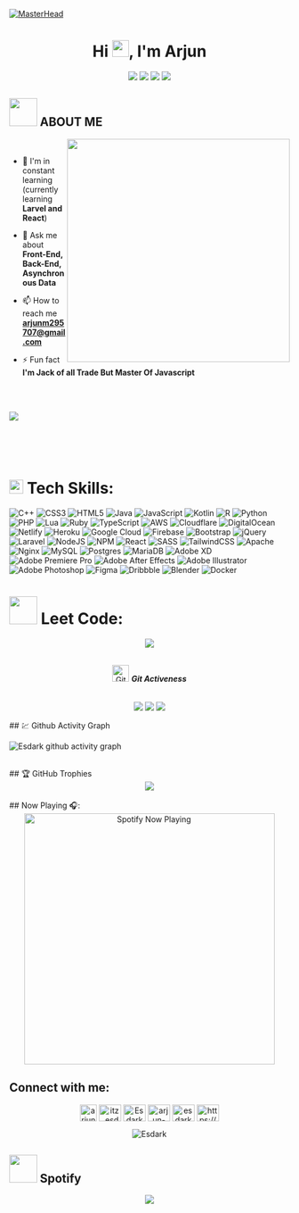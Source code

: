 [![MasterHead](http://www.pramukhdigital.com/wp-content/uploads/2018/07/New-PNC-Animated-Banners.gif)](https://github.com/Esdark)
<h1 align="center">Hi <img src="https://raw.githubusercontent.com/MartinHeinz/MartinHeinz/master/wave.gif" width="30px">, I'm Arjun  </h1>
<p align="center">
<img src="https://img.shields.io/badge/Age-23-brightgreen" />
  <img src="https://img.shields.io/badge/Focus-FullStack%20Developer-brightgreen" />
  <img src="https://img.shields.io/badge/Lives-INDIA-success" />
  <img src="https://img.shields.io/badge/Languages-English%20%20Hindi%20%20Malayalm-brightgreen" />
</p>




## <picture><img src="https://media0.giphy.com/media/p24eXCCoxY1ddlhCM1/giphy.gif" width = 50px></picture> ABOUT ME

<picture> <img align="right" src="https://cdn.dribbble.com/users/730703/screenshots/6581243/avento.gif" width = 400px></picture>

<br>

- 🌱 I'm in constant learning (currently learning **Larvel and React**)

- 💬 Ask me about **Front-End, Back-End, Asynchronous Data**

- 📫 How to reach me **arjunm295707@gmail.com**

- ⚡ Fun fact **I'm Jack of all Trade But Master Of Javascript**

<br><br>

<img src="https://user-images.githubusercontent.com/73097560/115834477-dbab4500-a447-11eb-908a-139a6edaec5c.gif"><br><br>




<br>
<br>

# <img src="https://media2.giphy.com/media/QssGEmpkyEOhBCb7e1/giphy.gif?cid=ecf05e47a0n3gi1bfqntqmob8g9aid1oyj2wr3ds3mg700bl&rid=giphy.gif" width ="25"> Tech Skills:
![C++](https://img.shields.io/badge/c++-%2300599C.svg?style=for-the-badge&logo=c%2B%2B&logoColor=white) ![CSS3](https://img.shields.io/badge/css3-%231572B6.svg?style=for-the-badge&logo=css3&logoColor=white) ![HTML5](https://img.shields.io/badge/html5-%23E34F26.svg?style=for-the-badge&logo=html5&logoColor=white) ![Java](https://img.shields.io/badge/java-%23ED8B00.svg?style=for-the-badge&logo=java&logoColor=white) ![JavaScript](https://img.shields.io/badge/javascript-%23323330.svg?style=for-the-badge&logo=javascript&logoColor=%23F7DF1E) ![Kotlin](https://img.shields.io/badge/kotlin-%230095D5.svg?style=for-the-badge&logo=kotlin&logoColor=white) ![R](https://img.shields.io/badge/r-%23276DC3.svg?style=for-the-badge&logo=r&logoColor=white) ![Python](https://img.shields.io/badge/python-3670A0?style=for-the-badge&logo=python&logoColor=ffdd54) ![PHP](https://img.shields.io/badge/php-%23777BB4.svg?style=for-the-badge&logo=php&logoColor=white) ![Lua](https://img.shields.io/badge/lua-%232C2D72.svg?style=for-the-badge&logo=lua&logoColor=white) ![Ruby](https://img.shields.io/badge/ruby-%23CC342D.svg?style=for-the-badge&logo=ruby&logoColor=white) ![TypeScript](https://img.shields.io/badge/typescript-%23007ACC.svg?style=for-the-badge&logo=typescript&logoColor=white) ![AWS](https://img.shields.io/badge/AWS-%23FF9900.svg?style=for-the-badge&logo=amazon-aws&logoColor=white) ![Cloudflare](https://img.shields.io/badge/Cloudflare-F38020?style=for-the-badge&logo=Cloudflare&logoColor=white) ![DigitalOcean](https://img.shields.io/badge/DigitalOcean-%230167ff.svg?style=for-the-badge&logo=digitalOcean&logoColor=white) ![Netlify](https://img.shields.io/badge/netlify-%23000000.svg?style=for-the-badge&logo=netlify&logoColor=#00C7B7) ![Heroku](https://img.shields.io/badge/heroku-%23430098.svg?style=for-the-badge&logo=heroku&logoColor=white) ![Google Cloud](https://img.shields.io/badge/Google%20Cloud-%234285F4.svg?style=for-the-badge&logo=google-cloud&logoColor=white) ![Firebase](https://img.shields.io/badge/firebase-%23039BE5.svg?style=for-the-badge&logo=firebase) ![Bootstrap](https://img.shields.io/badge/bootstrap-%23563D7C.svg?style=for-the-badge&logo=bootstrap&logoColor=white) ![jQuery](https://img.shields.io/badge/jquery-%230769AD.svg?style=for-the-badge&logo=jquery&logoColor=white) ![Laravel](https://img.shields.io/badge/laravel-%23FF2D20.svg?style=for-the-badge&logo=laravel&logoColor=white) ![NodeJS](https://img.shields.io/badge/node.js-6DA55F?style=for-the-badge&logo=node.js&logoColor=white) ![NPM](https://img.shields.io/badge/NPM-%23000000.svg?style=for-the-badge&logo=npm&logoColor=white) ![React](https://img.shields.io/badge/react-%2320232a.svg?style=for-the-badge&logo=react&logoColor=%2361DAFB) ![SASS](https://img.shields.io/badge/SASS-hotpink.svg?style=for-the-badge&logo=SASS&logoColor=white) ![TailwindCSS](https://img.shields.io/badge/tailwindcss-%2338B2AC.svg?style=for-the-badge&logo=tailwind-css&logoColor=white) ![Apache](https://img.shields.io/badge/apache-%23D42029.svg?style=for-the-badge&logo=apache&logoColor=white) ![Nginx](https://img.shields.io/badge/nginx-%23009639.svg?style=for-the-badge&logo=nginx&logoColor=white) ![MySQL](https://img.shields.io/badge/mysql-%2300f.svg?style=for-the-badge&logo=mysql&logoColor=white) ![Postgres](https://img.shields.io/badge/postgres-%23316192.svg?style=for-the-badge&logo=postgresql&logoColor=white) ![MariaDB](https://img.shields.io/badge/MariaDB-003545?style=for-the-badge&logo=mariadb&logoColor=white) ![Adobe XD](https://img.shields.io/badge/Adobe%20XD-470137?style=for-the-badge&logo=Adobe%20XD&logoColor=#FF61F6) ![Adobe Premiere Pro](https://img.shields.io/badge/Adobe%20Premiere%20Pro-9999FF.svg?style=for-the-badge&logo=Adobe%20Premiere%20Pro&logoColor=white) ![Adobe After Effects](https://img.shields.io/badge/Adobe%20After%20Effects-9999FF.svg?style=for-the-badge&logo=Adobe%20After%20Effects&logoColor=white) ![Adobe Illustrator](https://img.shields.io/badge/adobeillustrator-%23FF9A00.svg?style=for-the-badge&logo=adobeillustrator&logoColor=white) ![Adobe Photoshop](https://img.shields.io/badge/adobephotoshop-%2331A8FF.svg?style=for-the-badge&logo=adobephotoshop&logoColor=white) 	![Figma](https://img.shields.io/badge/figma-%23F24E1E.svg?style=for-the-badge&logo=figma&logoColor=white) ![Dribbble](https://img.shields.io/badge/Dribbble-EA4C89?style=for-the-badge&logo=dribbble&logoColor=white) ![Blender](https://img.shields.io/badge/blender-%23F5792A.svg?style=for-the-badge&logo=blender&logoColor=white) ![Docker](https://img.shields.io/badge/docker-%230db7ed.svg?style=for-the-badge&logo=docker&logoColor=white)



# <img src="https://media.giphy.com/media/W5eoZHPpUx9sapR0eu/giphy.gif" width ="50"> Leet Code:

<div align="center">
<img align="center" src="https://leetcode-stats-six.vercel.app/?username=Esdark&theme=dark"  />
</div>


<br>









<p align="center">
 <img src="https://media.giphy.com/media/W5eoZHPpUx9sapR0eu/giphy.gif" width="30px" alt="Git"/>&nbsp;<i><b>Git Activeness</b></i></p>
<br>

<div align="center">
<img align="center" src="https://github-readme-stats.vercel.app/api?username=Esdark&theme=midnight-purple&hide_border=false&include_all_commits=true&count_private=true"  />
<img align="center" src="https://github-readme-streak-stats.herokuapp.com/?user=Esdark&theme=midnight-purple&hide_border=false"  />
<img align="center" src="https://github-readme-stats.vercel.app/api/top-langs/?username=Esdark&theme=midnight-purple&hide_border=false&include_all_commits=true&count_private=true&layout=compact"  />
</div>

<br>
## 💹 Github Activity Graph

![Esdark github activity graph](https://github-readme-activity-graph.vercel.app/graph?username=Esdark)

<br>
## 🏆 GitHub Trophies
<div align="center"><img align="center" src="https://github-profile-trophy.vercel.app/?username=Esdark&theme=dracula&no-frame=false&no-bg=false&margin-w=4"  /></div>

<br>
## Now Playing 🎧:

<div align="center">
  <a href="https://open.spotify.com/user/gcv6nldu9d8pdd29lnuyzjc9p" target="_blank">
    <img  align="center" src="https://spotify-now-playing-azure-three.vercel.app/api/spotify" alt="Spotify Now Playing" width="450"/>
  </a>
</div>
<!-- [<img  align="center" src="https://spotify-now-playing-azure-three.vercel.app/api/spotify" alt="Spotify Now Playing" width="350"/>](https://open.spotify.com/user/gcv6nldu9d8pdd29lnuyzjc9p) -->

## Connect with me:

<p align="center">
<a title="arjunm295707@gmail.com" href="mailto:arjunm295707@gmail.com" ><img align="center" src="https://img.icons8.com/dusk/64/null/mail-ru-agent.png" alt="arjunm295707@gmail.com" height="30" width="30" /></a>
<a title="Instagram" href="https://www.instagram.com/itz_esdark/" ><img align="center" src="https://raw.githubusercontent.com/rahuldkjain/github-profile-readme-generator/master/src/images/icons/Social/instagram.svg" alt="itz_esdark" height="30" width="40" /></a>
<a title="GitHub" href="https://github.com/Esdark" ><img align="center" src="https://raw.githubusercontent.com/rahuldkjain/github-profile-readme-generator/master/src/images/icons/Social/github.svg" alt="Esdark" height="30" width="40" /></a>
<a title="LinkedIn" href="https://www.linkedin.com/in/arjun-mohanesh" ><img align="center" src="https://raw.githubusercontent.com/rahuldkjain/github-profile-readme-generator/master/src/images/icons/Social/linked-in-alt.svg" alt="arjun-mohanesh" height="30" width="40" /></a>
<a title="LeetCode" href="https://leetcode.com/esdark/" ><img align="center" src="https://raw.githubusercontent.com/rahuldkjain/github-profile-readme-generator/master/src/images/icons/Social/leet-code.svg" alt="esdark" height="30" width="40" /></a>
<a title="Discord" href="https://discordapp.com/users/302309757174415360" ><img align="center" src="https://raw.githubusercontent.com/rahuldkjain/github-profile-readme-generator/master/src/images/icons/Social/discord.svg" alt="https://discordapp.com/users/302309757174415360" height="30" width="40" /></a>
</p>

<p align="center"> <img src="https://komarev.com/ghpvc/?username=Esdark&label=Profile%20views&color=0e75b6&style=flat" alt="Esdark" /> </p>


## <img src="https://media.giphy.com/media/qjqUcgIyRjsl2/giphy.gif" width="50" /> Spotify
<div align="center"><img align="center" src="https://spotify-recently-played-readme.vercel.app/api?user=107e0m8e3unomnsqcx9tevjpt"  /></div>

